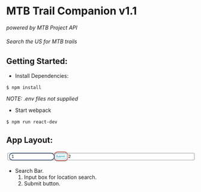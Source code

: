 # MTB Trail Companion v1.1
*powered by MTB Project API*

###### Search the US for MTB trails

## Getting Started:

- Install Dependencies:
```
$ npm install
```
*NOTE: .env files not supplied*

- Start webpack
```
$ npm run react-dev
```

## App Layout:

![search bar](./client/dist/images/bar.png)

* Search Bar.
  1. Input box for location search.
  2. Submit button.




